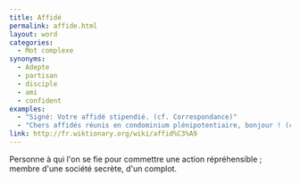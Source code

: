 ```yaml
---
title: Affidé
permalink: affide.html
layout: word
categories:
  - Mot complexe
synonyms:
  - Adepte
  - partisan
  - disciple
  - ami
  - confident
examples:
  - "Signé: Votre affidé stipendié. (cf. Correspondance)"
  - "Chers affidés réunis en condominium plénipotentiaire, bonjour ! (cf. Correspondance)"
link: http://fr.wiktionary.org/wiki/affid%C3%A9
---
```


Personne à qui l'on se fie pour commettre une action répréhensible ; membre d'une société secrète, d'un complot.


